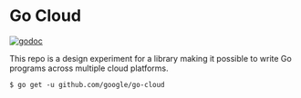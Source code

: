 # Go Cloud

[![godoc](https://godoc.org/github.com/google/go-cloud?status.svg)][godoc]

This repo is a design experiment for a library making it possible to write Go
programs across multiple cloud platforms.

```
$ go get -u github.com/google/go-cloud
```

[godoc]: http://godoc.org/github.com/google/go-cloud
